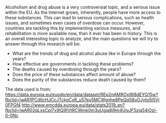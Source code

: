 Alcoholism and drug abuse is a very controversial topic, and a serious issue within the EU. As the Internet grows, inherently, people have more access to these substances. This can lead to serious complications, such as health issues, and sometimes even cases of overdose can occur. However, countries are tackling this by implementing various measures, and rehabilitation is more available now, than it ever has been in history. This is an overall interesting topic to analyze, and the main questions we will try to answer through this research will be:

- What are the trends of drug and alcohol abuse like in Europe through the years?
- How effective are governments in tackling these problems?
- The deaths caused by overdosing through the years?
- Does the price of these substances affect amount of abuse?
- Does the purity of the substances reduce death caused by them?








The data used is from:
https://data.europa.eu/euodp/en/data/dataset/REp2nAMROxI8l8dEYQ15w?fbclid=IwAR1PCdtlcHJCcJTckgCxR_u57eu5MCWgnhe8PeQq58uOJyto5l5Vj0FPGf4
http://www.emcdda.europa.eu/data/stats2019_en?fbclid=IwAR02qLxsCpI7x9IQ9IVtRCWmk0m3uUgja8j9m4UiyJF5zja54jOzi-0-0Nc

